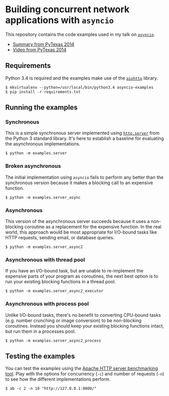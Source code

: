 # Building concurrent network applications with `asyncio`

This repository contains the code examples used in my talk on [`asyncio`](https://docs.python.org/3/library/asyncio.html).

  * [Summary from PyTexas 2014](https://www.pytexas.org/2014/talks/69/)
  * [Video from PyTexas 2014](http://pyvideo.org/video/3179/building-concurrent-network-applications-with-asy)


## Requirements

Python 3.4 is required and the examples make use of the [`aiohttp`](https://github.com/KeepSafe/aiohttp) library.

    $ mkvirtualenv --python=/usr/local/bin/python3.4 asyncio-examples
    $ pip install -r requirements.txt

## Running the examples

### Synchronous

This is a simple synchronous server implemented using [`http.server`](https://docs.python.org/3.4/library/http.server.html) from the Python 3 standard library. It's here to establish a baseline for evaluating the asynchronous implementations.

    $ python -m examples.server

### Broken asynchronous

The initial implementation using `asyncio` fails to perform any better than the synchronous version because it makes a blocking call to an expensive function.

    $ python -m examples.server_async

### Asynchronous

This version of the asynchronous server succeeds because it uses a non-blocking coroutine as a replacement for the expensive function. In the real world, this approach would be most appropriate for I/O-bound tasks like HTTP requests, sending email, or database queries.

    $ python -m examples.server_async2

### Asynchronous with thread pool 

If you have an I/O-bound task, but are unable to re-implement the expensive parts of your program as coroutines, the next best option is to run your existing blocking functions in a thread pool.

    $ python -m examples.server_async2_executor

### Asynchronous with process pool

Unlike I/O-bound tasks, there's no benefit to converting CPU-bound tasks (e.g. number crunching or image conversion) to be non-blocking coroutines. Instead you should keep your existing blocking functions intact, but run them in a processes pool.

    $ python -m examples.server_async2_process


## Testing the examples

You can test the examples using the [Apache HTTP server benchmarking tool](http://httpd.apache.org/docs/2.4/en/programs/ab.html). Play with the options for concurrency (`-c`) and number of requests (`-n`) to see how the different implementations perform.

    $ ab -c 2 -n 10 "http://127.0.0.1:8000/"
